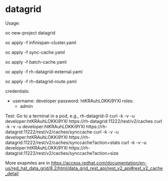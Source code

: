 # datagrid
Usage:

oc new-project datagrid

oc apply -f infinispan-cluster.yaml

oc apply -f sync-cache.yaml

oc apply -f batch-cache.yaml

oc apply -f rh-datagrid-external.yaml

oc apply -f rh-datagrid-route.yaml


credentials:
- username: developer
  password: htKRAuhLOKKi9YXl
  roles:
  - admin


Test:
Go to a terminal in a pod, e.g.,  rh-datagrid-0
curl -k -v -u developer:htKRAuhLOKKi9YXl https://rh-datagrid:11222/rest/v2/caches
curl -k -v -u developer:htKRAuhLOKKi9YXl https://rh-datagrid:11222/rest/v2/caches/synccache
curl -k -v -u developer:htKRAuhLOKKi9YXl https://rh-datagrid:11222/rest/v2/caches/synccache?action=stats
curl -k -v -u developer:htKRAuhLOKKi9YXl https://rh-datagrid:11222/rest/v2/caches/synccache?action=size

More exapmles are in https://access.redhat.com/documentation/en-us/red_hat_data_grid/8.2/html/data_grid_rest_api/rest_v2_api#rest_v2_cache_detail
